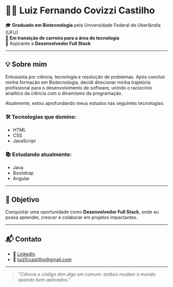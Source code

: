 # 👨‍💻 Luiz Fernando Covizzi Castilho

🎓 **Graduado em Biotecnologia** pela Universidade Federal de Uberlândia (UFU)  
🔁 **Em transição de carreira para a área de tecnologia**  
🚀 Aspirante a **Desenvolvedor Full Stack**

---

## 💡 Sobre mim

Entusiasta por ciência, tecnologia e resolução de problemas. Após concluir minha formação em Biotecnologia, decidi direcionar minha trajetória profissional para o desenvolvimento de software, unindo o raciocínio analítico da ciência com o dinamismo da programação.

Atualmente, estou aprofundando meus estudos nas seguintes tecnologias:

### 🛠️ Tecnologias que domino:
- HTML
- CSS
- JavaScript

### 📚 Estudando atualmente:
- Java
- Bootstrap
- Angular

---

## 🎯 Objetivo

Conquistar uma oportunidade como **Desenvolvedor Full Stack**, onde eu possa aprender, crescer e colaborar em projetos impactantes.

---

## 📬 Contato

- 💼 [LinkedIn](https://www.linkedin.com/in/luiz-fernando-covizzi/) 
- 📧 luizfccastilho@gmail.com

---

> *"Ciência e código têm algo em comum: ambos mudam o mundo quando bem aplicados."*
